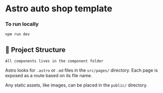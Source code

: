 # Astro auto shop template

### To run locally

```sh
npm run dev 
```

## 🚀 Project Structure

```text
All components lives in the component folder

```

Astro looks for `.astro` or `.md` files in the `src/pages/` directory. Each page is exposed as a route based on its file name.

Any static assets, like images, can be placed in the `public/` directory.

